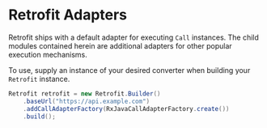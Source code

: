 Retrofit Adapters
=================

Retrofit ships with a default adapter for executing `Call` instances. The child modules contained
herein are additional adapters for other popular execution mechanisms.

To use, supply an instance of your desired converter when building your `Retrofit` instance.

```java
Retrofit retrofit = new Retrofit.Builder()
    .baseUrl("https://api.example.com")
    .addCallAdapterFactory(RxJavaCallAdapterFactory.create())
    .build();
```
